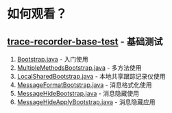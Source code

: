 # 如何观看？

## [trace-recorder-base-test](trace-recorder-base-test) - 基础测试

1. [Bootstrap.java](trace-recorder-base-test%2Fsrc%2Fmain%2Fjava%2Fcn%2Fxusc%2FBootstrap.java) - 入门使用
2. [MultipleMethodsBootstrap.java](trace-recorder-base-test%2Fsrc%2Fmain%2Fjava%2Fcn%2Fxusc%2FMultipleMethodsBootstrap.java) - 多方法使用
3. [LocalSharedBootstrap.java](trace-recorder-base-test%2Fsrc%2Fmain%2Fjava%2Fcn%2Fxusc%2FLocalSharedBootstrap.java) - 本地共享跟踪记录仪使用
4. [MessageFormatBootstrap.java](trace-recorder-base-test%2Fsrc%2Fmain%2Fjava%2Fcn%2Fxusc%2FMessageFormatBootstrap.java) - 消息格式化使用
5. [MessageHideBootstrap.java](trace-recorder-base-test%2Fsrc%2Fmain%2Fjava%2Fcn%2Fxusc%2FMessageHideBootstrap.java) - 消息隐藏使用
6. [MessageHideApplyBootstrap.java](trace-recorder-base-test%2Fsrc%2Fmain%2Fjava%2Fcn%2Fxusc%2FMessageHideApplyBootstrap.java) - 消息隐藏应用